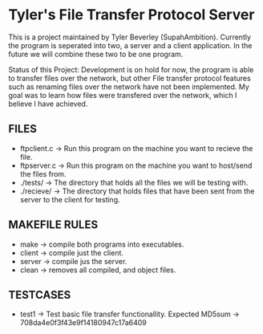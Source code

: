 # Tyler's File Transfer Protocol Server 

This is a project maintained by Tyler Beverley (SupahAmbition).
Currently the program is seperated into two, a server and a client application. In the future we will combine these two to be one program.   

Status of this Project: 
Development is on hold for now, the program is able to transfer files over the network, but other File transfer protocol features such as renaming files over the network have not been implemented. My goal was to learn how files were transfered over the network, which I believe I have achieved. 


## FILES 
* ftpclient.c	->  Run this program on the machine you want to recieve the file. 
* ftpserver.c 	->  Run this program on the machine you want to host/send the files from. 
* ./tests/ 		->  The directory that holds all the files we will be testing with. 
* ./recieve/ 	->	The directory that holds files that have been sent from the server to the client for testing. 


## MAKEFILE RULES 
* make 		-> compile both programs into executables. 
* client 	-> compile just the client. 
* server 	-> compile jus the server. 
* clean 	-> removes all compiled, and object files. 


## TESTCASES 
* test1 		-> Test basic file transfer functionallity.
						Expected MD5sum -> 708da4e0f3f43e9f14180947c17a6409 





